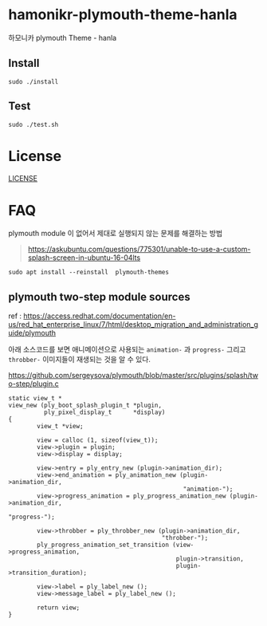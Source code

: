 # hamonikr-plymouth-theme-hanla

하모니카 plymouth Theme - hanla

## Install

```
sudo ./install
```

## Test
```
sudo ./test.sh
```

# License
[LICENSE](LICENSE)

# FAQ

plymouth module 이 없어서 제대로 실행되지 않는 문제를 해결하는 방법
> https://askubuntu.com/questions/775301/unable-to-use-a-custom-splash-screen-in-ubuntu-16-04lts

```
sudo apt install --reinstall  plymouth-themes
```

## plymouth two-step module sources 

ref : https://access.redhat.com/documentation/en-us/red_hat_enterprise_linux/7/html/desktop_migration_and_administration_guide/plymouth

아래 소스코드를 보면 애니메이션으로 사용되는 `animation-` 과 `progress-` 그리고 `throbber-` 이미지들이 재생되는 것을 알 수 있다.

https://github.com/sergeysova/plymouth/blob/master/src/plugins/splash/two-step/plugin.c

```
static view_t *
view_new (ply_boot_splash_plugin_t *plugin,
          ply_pixel_display_t      *display)
{
        view_t *view;

        view = calloc (1, sizeof(view_t));
        view->plugin = plugin;
        view->display = display;

        view->entry = ply_entry_new (plugin->animation_dir);
        view->end_animation = ply_animation_new (plugin->animation_dir,
                                                 "animation-");
        view->progress_animation = ply_progress_animation_new (plugin->animation_dir,
                                                               "progress-");

        view->throbber = ply_throbber_new (plugin->animation_dir,
                                           "throbber-");
        ply_progress_animation_set_transition (view->progress_animation,
                                               plugin->transition,
                                               plugin->transition_duration);

        view->label = ply_label_new ();
        view->message_label = ply_label_new ();

        return view;
}
```